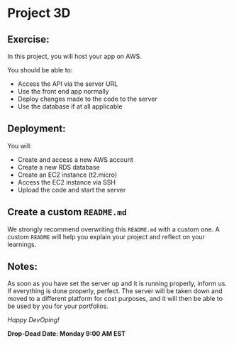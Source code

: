 # Project 3D

## Exercise:

In this project, you will host your app on AWS.

You should be able to:
- Access the API via the server URL
- Use the front end app normally
- Deploy changes made to the code to the server
- Use the database if at all applicable

## Deployment:

You will:
- Create and access a new AWS account
- Create a new RDS database
- Create an EC2 instance (t2.micro)
- Access the EC2 instance via SSH
- Upload the code and start the server

## Create a custom `README.md`

We strongly recommend overwriting this `README.md` with a custom one. A custom `README` will help you explain your project and reflect on your learnings. 

## Notes:
As soon as you have set the server up and it is running properly, inform us. If everything is done properly, perfect. The server will be taken down and moved to a different platform for cost purposes, and it will then be able to be used by you for your portfolios.

*Happy DevOping!*

**Drop-Dead Date: Monday 9:00 AM EST**
